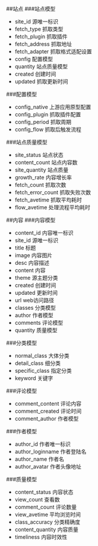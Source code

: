 ##站点
###站点模型
* site_id 源唯一标识
* fetch_type 抓取类型
* fetch_plugin 抓取插件
* fetch_address 抓取地址
* fetch_adapter 抓取格式适配设置
* config 配置模型
* quantity 站点质量模型
* created 创建时间
* updated 抓取更新时间

###配置模型
* config_native 上游应用原型配置
* config_plugin 抓取插件配置
* config_period 抓取周期
* config_flow 抓取后触发流程

###站点质量模型
* site_status 站点状态
* content_count 站点内容数
* site_quantity 站点质量
* growth_rate 内容增长率
* fetch_count 抓取次数
* fetch_error_count 抓取失败次数
* fetch_avetime 抓取平均耗时
* flow_avetime 处理流程平均耗时


##内容
###内容模型
* content_id  内容唯一标识
* site_id 源唯一标识
* title 标题
* image 内容图片
* desc 内容描述
* content 内容
* theme 源主题分类
* created 创建时间
* updated 更新时间
* url web访问路径
* classes 分类模型
* author 作者模型
* comments 评论模型
* quantity 质量模型

###分类模型
* normal_class 大体分类
* detail_class 细分类
* specific_class 指定分类
* keyword 关键字

###评论模型
* comment_content 评论内容
* comment_created 评论时间
* comment_author 作者模型 

###作者模型
* author_id 作者唯一标识
* author_loginname 作者登陆名
* author_name 作者名
* author_avatar 作者头像地址

###质量模型
* content_status 内容状态
* view_count 查看数
* comment_count 评论数量
* view_avetime 平均浏览时间
* class_accuracy 分类精确度
* content_quantity 内容质量
* timeliness 内容时效性

